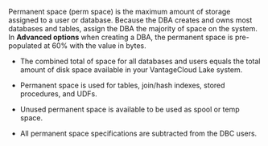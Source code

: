 Permanent space (perm space) is the maximum amount of storage assigned to a user or database. Because the DBA creates and owns most databases and tables, assign the DBA the majority of space on the system. In **Advanced options** when creating a DBA, the permanent space is pre-populated at 60% with the value in bytes.

-   The combined total of space for all databases and users equals the total amount of disk space available in your VantageCloud Lake system.


-   Permanent space is used for tables, join/hash indexes, stored procedures, and UDFs.


-   Unused permanent space is available to be used as spool or temp space.


-   All permanent space specifications are subtracted from the DBC users.


